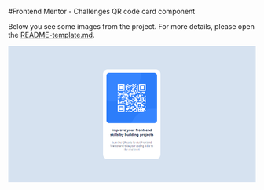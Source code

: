 #Frontend Mentor - Challenges QR code card component

Below you see some images from the project. For more details, please open the [README-template.md](https://github.com/ciiDmo/QRcode_component/blob/master/README-template.md).

![QR Code card](src/img/preview.PNG?raw=true "QR Code card")